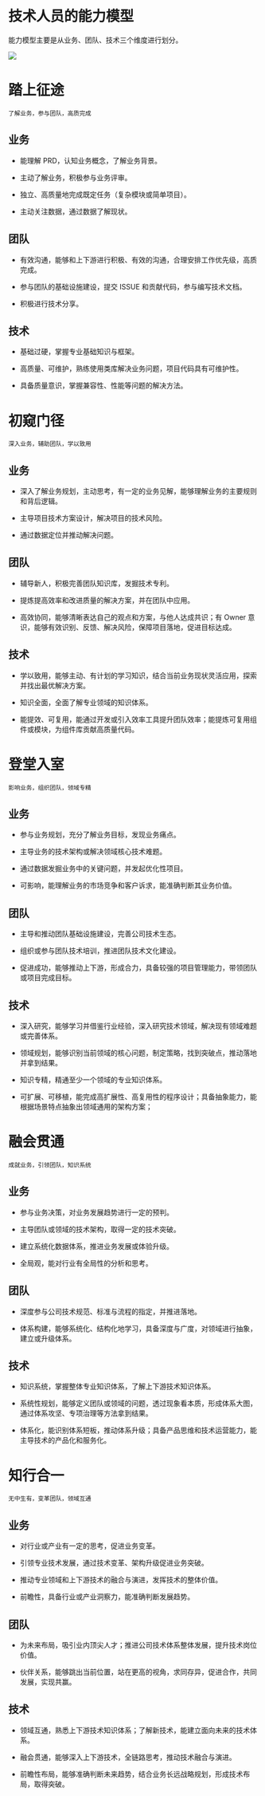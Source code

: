 # 技术人员的能力模型

能力模型主要是从业务、团队、技术三个维度进行划分。

![](https://assets.ng-tech.icu/item/20230418222052.png)

# 踏上征途

`了解业务，参与团队，高质完成`

## 业务

- 能理解 PRD，认知业务概念，了解业务背景。

- 主动了解业务，积极参与业务评审。

- 独立、高质量地完成既定任务（复杂模块或简单项目）。

- 主动关注数据，通过数据了解现状。

## 团队

- 有效沟通，能够和上下游进行积极、有效的沟通，合理安排工作优先级，高质完成。

- 参与团队的基础设施建设，提交 ISSUE 和贡献代码，参与编写技术文档。

- 积极进行技术分享。

## 技术

- 基础过硬，掌握专业基础知识与框架。

- 高质量、可维护，熟练使用类库解决业务问题，项目代码具有可维护性。

- 具备质量意识，掌握兼容性、性能等问题的解决方法。

# 初窥门径

`深入业务，辅助团队，学以致用`

## 业务

- 深入了解业务规划，主动思考，有一定的业务见解，能够理解业务的主要规则和背后逻辑。

- 主导项目技术方案设计，解决项目的技术风险。

- 通过数据定位并推动解决问题。

## 团队

- 辅导新人，积极完善团队知识库，发掘技术专利。

- 提炼提高效率和改进质量的解决方案，并在团队中应用。

- 高效协同，能够清晰表达自己的观点和方案，与他人达成共识；有 Owner 意识，能够有效识别、反馈、解决风险，保障项目落地，促进目标达成。

## 技术

- 学以致用，能够主动、有计划的学习知识，结合当前业务现状灵活应用，探索并找出最优解决方案。

- 知识全面，全面了解专业领域的知识体系。

- 能提效、可复用，能通过开发或引入效率工具提升团队效率；能提炼可复用组件或模块，为组件库贡献高质量代码。

# 登堂入室

`影响业务，组织团队，领域专精`

## 业务

- 参与业务规划，充分了解业务目标，发现业务痛点。

- 主导业务的技术架构或解决领域核心技术难题。

- 通过数据发掘业务中的关键问题，并发起优化性项目。

- 可影响，能理解业务的市场竞争和客户诉求，能准确判断其业务价值。

## 团队

- 主导和推动团队基础设施建设，完善公司技术生态。

- 组织或参与团队技术培训，推进团队技术文化建设。

- 促进成功，能够推动上下游，形成合力，具备较强的项目管理能力，带领团队或项目完成目标。

## 技术

- 深入研究，能够学习并借鉴行业经验，深入研究技术领域，解决现有领域难题或完善体系。

- 领域规划，能够识别当前领域的核心问题，制定策略，找到突破点，推动落地并拿到结果。

- 知识专精，精通至少一个领域的专业知识体系。

- 可扩展、可移植，能完成高扩展性、高复用性的程序设计；具备抽象能力，能根据场景特点抽象出领域通用的架构方案；

# 融会贯通

`成就业务，引领团队，知识系统`

## 业务

- 参与业务决策，对业务发展趋势进行一定的预判。

- 主导团队或领域的技术架构，取得一定的技术突破。

- 建立系统化数据体系，推进业务发展或体验升级。

- 全局观，能对行业有全局性的分析和思考。

## 团队

- 深度参与公司技术规范、标准与流程的指定，并推进落地。

- 体系构建，能够系统化、结构化地学习，具备深度与广度，对领域进行抽象，建立或升级体系。

## 技术

- 知识系统，掌握整体专业知识体系，了解上下游技术知识体系。

- 系统性规划，能够定义团队或领域的问题，透过现象看本质，形成体系大图，通过体系攻坚、专项治理等方法拿到结果。

- 体系化，能识别体系短板，推动体系升级；具备产品思维和技术运营能力，能主导技术的产品化和服务化。

# 知行合一

`无中生有，变革团队，领域互通`

## 业务

- 对行业或产业有一定的思考，促进业务变革。

- 引领专业技术发展，通过技术变革、架构升级促进业务突破。

- 推动专业领域和上下游技术的融合与演进，发挥技术的整体价值。

- 前瞻性，具备行业或产业洞察力，能准确判断发展趋势。

## 团队

- 为未来布局，吸引业内顶尖人才；推进公司技术体系整体发展，提升技术岗位价值。

- 伙伴关系，能够跳出当前位置，站在更高的视角，求同存异，促进合作，共同发展，实现共赢。

## 技术

- 领域互通，熟悉上下游技术知识体系；了解新技术，能建立面向未来的技术体系。

- 融会贯通，能够深入上下游技术，全链路思考，推动技术融合与演进。

- 前瞻性布局，能够准确判断未来趋势，结合业务长远战略规划，形成技术布局，取得突破。
